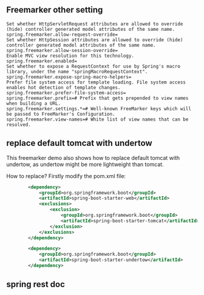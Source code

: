 ## Freemarker other setting
```
Set whether HttpServletRequest attributes are allowed to override (hide) controller generated model attributes of the same name.
spring.freemarker.allow-request-override=
Set whether HttpSession attributes are allowed to override (hide) controller generated model attributes of the same name.
spring.freemarker.allow-session-override=
Enable MVC view resolution for this technology.
spring.freemarker.enabled=
Set whether to expose a RequestContext for use by Spring's macro library, under the name "springMacroRequestContext".
spring.freemarker.expose-spring-macro-helpers=
Prefer file system access for template loading. File system access enables hot detection of template changes.
spring.freemarker.prefer-file-system-access=
spring.freemarker.prefix=# Prefix that gets prepended to view names when building a URL.
spring.freemarker.settings.*=# Well-known FreeMarker keys which will be passed to FreeMarker's Configuration.
spring.freemarker.view-names=# White list of view names that can be resolved.
```

## replace  default tomcat with undertow
This freemarker demo also shows how to replace default tomcat with undertow, as undertow might be more lightweight than tomcat.

How to replace? Firstly modify the pom.xml file: 
```xml
        <dependency>
            <groupId>org.springframework.boot</groupId>
            <artifactId>spring-boot-starter-web</artifactId>
            <exclusions>
                <exclusion>
                    <groupId>org.springframework.boot</groupId>
                    <artifactId>spring-boot-starter-tomcat</artifactId>
                </exclusion>
            </exclusions>
        </dependency>

        <dependency>
            <groupId>org.springframework.boot</groupId>
            <artifactId>spring-boot-starter-undertow</artifactId>
        </dependency>
```
 
 ## spring rest doc